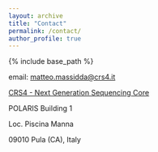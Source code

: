 ```yaml
---
layout: archive
title: "Contact"
permalink: /contact/
author_profile: true
---
```


{% include base_path %}

email: [matteo.massidda@crs4.it](mailto:matteo.massidda@crs4.it)

[CRS4 - Next Generation Sequencing Core](https://www.crs4.it/research/computational-infrastructure-and-smart-projects/next-generation-sequencing-core/)

POLARIS Building 1

Loc. Piscina Manna

09010 Pula (CA), Italy

